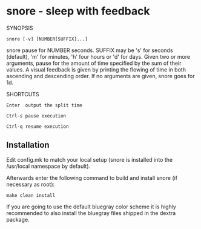 snore - sleep with feedback
===========================

SYNOPSIS

    snore [-v] [NUMBER[SUFFIX]...]

snore pause for NUMBER seconds. SUFFIX may be 's' for seconds (default), 'm'
for minutes, 'h' four hours or 'd' for days. Given two or more arguments, pause
for the amount of time specified by the sum of their values. A visual feedback
is given by printing the flowing of time in both ascending and descending
order. If no arguments are given, snore goes for 1d.

SHORTCUTS

    Enter  output the split time

    Ctrl-s pause execution

    Ctrl-q resume execution


Installation
------------
Edit config.mk to match your local setup (snore is installed into the
/usr/local namespace by default).

Afterwards enter the following command to build and install snore (if
necessary as root):

    make clean install

If you are going to use the default bluegray color scheme it is highly
recommended to also install the bluegray files shipped in the dextra package.
